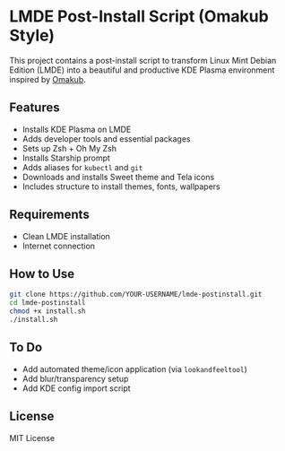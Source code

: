 # LMDE Post-Install Script (Omakub Style)

This project contains a post-install script to transform Linux Mint Debian Edition (LMDE) into a beautiful and productive KDE Plasma environment inspired by [Omakub](https://omakub.org).

## Features
- Installs KDE Plasma on LMDE
- Adds developer tools and essential packages
- Sets up Zsh + Oh My Zsh
- Installs Starship prompt
- Adds aliases for `kubectl` and `git`
- Downloads and installs Sweet theme and Tela icons
- Includes structure to install themes, fonts, wallpapers

## Requirements
- Clean LMDE installation
- Internet connection

## How to Use
```bash
git clone https://github.com/YOUR-USERNAME/lmde-postinstall.git
cd lmde-postinstall
chmod +x install.sh
./install.sh
```

## To Do
- Add automated theme/icon application (via `lookandfeeltool`)
- Add blur/transparency setup
- Add KDE config import script

## License
MIT License